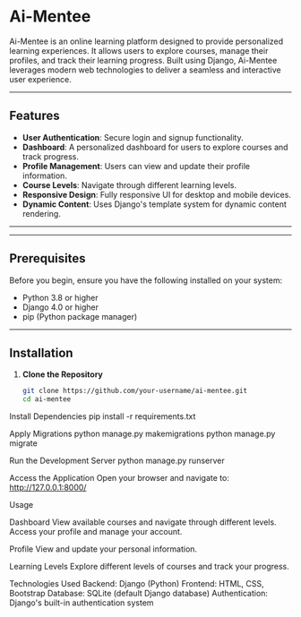 # Ai-Mentee

Ai-Mentee is an online learning platform designed to provide personalized learning experiences. It allows users to explore courses, manage their profiles, and track their learning progress. Built using Django, Ai-Mentee leverages modern web technologies to deliver a seamless and interactive user experience.

---

## Features

- **User Authentication**: Secure login and signup functionality.
- **Dashboard**: A personalized dashboard for users to explore courses and track progress.
- **Profile Management**: Users can view and update their profile information.
- **Course Levels**: Navigate through different learning levels.
- **Responsive Design**: Fully responsive UI for desktop and mobile devices.
- **Dynamic Content**: Uses Django's template system for dynamic content rendering.

---


---

## Prerequisites

Before you begin, ensure you have the following installed on your system:
- Python 3.8 or higher
- Django 4.0 or higher
- pip (Python package manager)

---

## Installation

1. **Clone the Repository**
   ```bash
   git clone https://github.com/your-username/ai-mentee.git
   cd ai-mentee

Install Dependencies
pip install -r requirements.txt

Apply Migrations
python manage.py makemigrations
python manage.py migrate

Run the Development Server
python manage.py runserver

Access the Application Open your browser and navigate to:
http://127.0.0.1:8000/

Usage


Dashboard
View available courses and navigate through different levels.
Access your profile and manage your account.

Profile
View and update your personal information.

Learning Levels
Explore different levels of courses and track your progress.

Technologies Used
Backend: Django (Python)
Frontend: HTML, CSS, Bootstrap
Database: SQLite (default Django database)
Authentication: Django's built-in authentication system
